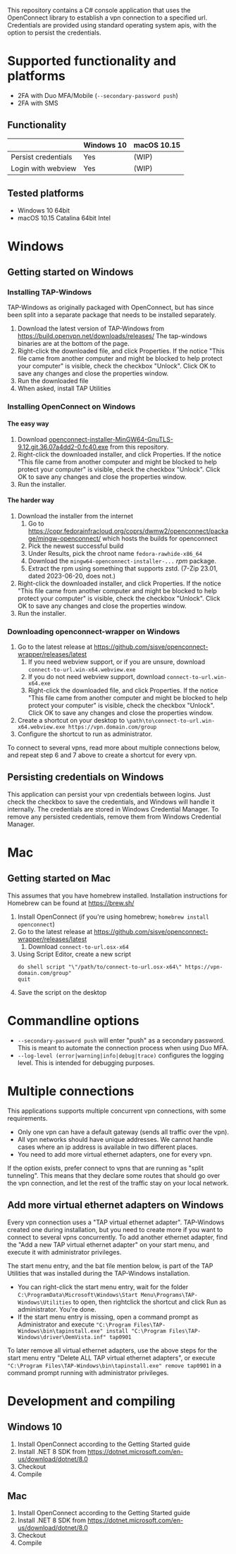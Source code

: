 This repository contains a C# console application that uses the OpenConnect library to establish a vpn connection to a specified url. Credentials are provided using standard operating system apis, with the option to persist the credentials.

# Supported functionality and platforms

* 2FA with Duo MFA/Mobile (`--secondary-password push`)
* 2FA with SMS

## Functionality

|                     | Windows 10 | macOS 10.15 |
|---------------------|------------|-------------|
| Persist credentials | Yes        | (WIP)       |
| Login with webview  | Yes        | (WIP)       |

## Tested platforms 

* Windows 10 64bit
* macOS 10.15 Catalina 64bit Intel

# Windows

## Getting started on Windows

### Installing TAP-Windows

TAP-Windows as originally packaged with OpenConnect, but has since been split 
into a separate package that needs to be installed separately.

1. Download the latest version of TAP-Windows from https://build.openvpn.net/downloads/releases/
   The tap-windows binaries are at the bottom of the page.
2. Right-click the downloaded file, and click Properties. If the notice "This file came from another computer and might be blocked to help protect your computer" is visible, check the checkbox "Unlock". Click OK to save any changes and close the properties window.
3. Run the downloaded file
4. When asked, install TAP Utilities

### Installing OpenConnect on Windows

#### The easy way

1. Download [openconnect-installer-MinGW64-GnuTLS-9.12.git.36.07a4dd2-0.fc40.exe](https://github.com/sisve/openconnect-wrapper/raw/master/deps/openconnect-installer-MinGW64-GnuTLS-9.12.git.36.07a4dd2-0.fc40.exe) from this repository.
2. Right-click the downloaded installer, and click Properties. If the notice "This file came from another computer and might be blocked to help protect your computer" is visible, check the checkbox "Unlock". Click OK to save any changes and close the properties window.
3. Run the installer.

#### The harder way

1. Download the installer from the internet
    1. Go to https://copr.fedorainfracloud.org/coprs/dwmw2/openconnect/package/mingw-openconnect/ which hosts the builds for openconnect
    2. Pick the newest successful build
    3. Under Results, pick the chroot name `fedora-rawhide-x86_64`
    4. Download the `mingw64-openconnect-installer-...` _rpm_ package.
    5. Extract the rpm using something that supports zstd. (7-Zip 23.01, dated 2023-06-20, does not.)
2. Right-click the downloaded installer, and click Properties. If the notice "This file came from another computer and might be blocked to help protect your computer" is visible, check the checkbox "Unlock". Click OK to save any changes and close the properties window.
3. Run the installer.

### Downloading openconnect-wrapper on Windows

1. Go to the latest release at https://github.com/sisve/openconnect-wrapper/releases/latest
   1. If you need webview support, or if you are unsure, download `connect-to-url.win-x64.webview.exe`
   2. If you do not need webview support, download `connect-to-url.win-x64.exe`
   3. Right-click the downloaded file, and click Properties. If the notice "This file came from another computer and might be blocked to help protect your computer" is visible, check the checkbox "Unlock". Click OK to save any changes and close the properties window.
2. Create a shortcut on your desktop to `\path\to\connect-to-url.win-x64.webview.exe https://vpn.domain.com/group`
3. Configure the shortcut to run as administrator.

To connect to several vpns, read more about multiple connections below, and repeat step 6 and 7 above to create a shortcut for every vpn.

## Persisting credentials on Windows

This application can persist your vpn credentials between logins. Just check the checkbox to save the credentials, and Windows will handle it internally. The credentials are stored in Windows Credential Manager. To remove any persisted credentials, remove them from Windows Credential Manager.

# Mac

## Getting started on Mac

This assumes that you have homebrew installed. Installation instructions for Homebrew can be found at https://brew.sh/

1. Install OpenConnect (if you're using homebrew; `homebrew install openconnect`)
2. Go to the latest release at https://github.com/sisve/openconnect-wrapper/releases/latest
   1. Download `connect-to-url.osx-x64`
3. Using Script Editor, create a new script
   ```
   do shell script "\"/path/to/connect-to-url.osx-x64\" https://vpn-domain.com/group"
   quit
   ```
4. Save the script on the desktop

# Commandline options

* `--secondary-password push` will enter "push" as a secondary password. This is meant to automate the connection process when using Duo MFA.
* `--log-level (error|warning|info|debug|trace)` configures the logging level. This is intended for debugging purposes.

# Multiple connections

This applications supports multiple concurrent vpn connections, with some requirements.
 
* Only one vpn can have a default gateway (sends all traffic over the vpn). 
* All vpn networks should have unique addresses. We cannot handle cases where an ip address is available in two different places.
* You need to add more virtual ethernet adapters, one for every vpn. 

If the option exists, prefer connect to vpns that are running as "split tunneling". This means that they declare some routes that should go over the vpn connection, and let the rest of the traffic stay on your local network.

## Add more virtual ethernet adapters on Windows

Every vpn connection uses a "TAP virtual ethernet adapter". TAP-Windows created one during installation, but you need to create more if you want to connect to several vpns concurrently. To add another ethernet adapter, find the "Add a new TAP virtual ethernet adapter" on your start menu, and execute it with administrator privileges.

The start menu entry, and the bat file mention below, is part of the TAP Utilities that was installed during the TAP-Windows installation.

* You can right-click the start menu entry, wait for the folder `C:\ProgramData\Microsoft\Windows\Start Menu\Programs\TAP-Windows\Utilities` to open, then rightclick the shortcut and click Run as administrator. You're done.
* If the start menu entry is missing, open a command prompt as Administrator and execute `"C:\Program Files\TAP-Windows\bin\tapinstall.exe" install "C:\Program Files\TAP-Windows\driver\OemVista.inf" tap0901`

To later remove all virtual ethernet adapters, use the above steps for the start menu entry "Delete ALL TAP virtual ethernet adapters", or execute `"C:\Program Files\TAP-Windows\bin\tapinstall.exe" remove tap0901` in a command prompt running with administrator privileges.

# Development and compiling

## Windows 10

1. Install OpenConnect according to the Getting Started guide
2. Install .NET 8 SDK from https://dotnet.microsoft.com/en-us/download/dotnet/8.0
3. Checkout
4. Compile

## Mac

1. Install OpenConnect according to the Getting Started guide
2. Install .NET 8 SDK from https://dotnet.microsoft.com/en-us/download/dotnet/8.0
3. Checkout
4. Compile